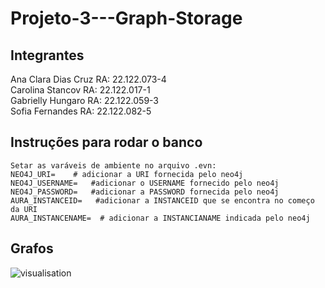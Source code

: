 # Projeto-3---Graph-Storage

## Integrantes
Ana Clara Dias Cruz RA: 22.122.073-4
<br>
Carolina Stancov RA: 22.122.017-1
<br>
Gabrielly Hungaro RA: 22.122.059-3
<br>
Sofia Fernandes RA: 22.122.082-5

## Instruções para rodar o banco
```
Setar as varáveis de ambiente no arquivo .evn:
NEO4J_URI=    # adicionar a URI fornecida pelo neo4j
NEO4J_USERNAME=   #adicionar o USERNAME fornecido pelo neo4j
NEO4J_PASSWORD=   #adicionar a PASSWORD fornecida pelo neo4j 
AURA_INSTANCEID=   #adicionar a INSTANCEID que se encontra no começo da URI
AURA_INSTANCENAME=  # adicionar a INSTANCIANAME indicada pelo neo4j 
```

## Grafos
![visualisation](https://github.com/user-attachments/assets/ec4122e2-23ad-4968-8fcf-e2fd2831c9fb)
